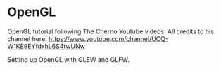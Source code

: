 # OpenGL

OpenGL tutorial following The Cherno Youtube videos. 
All credits to his channel here: https://www.youtube.com/channel/UCQ-W1KE9EYfdxhL6S4twUNw

Setting up OpenGL with GLEW and GLFW.
